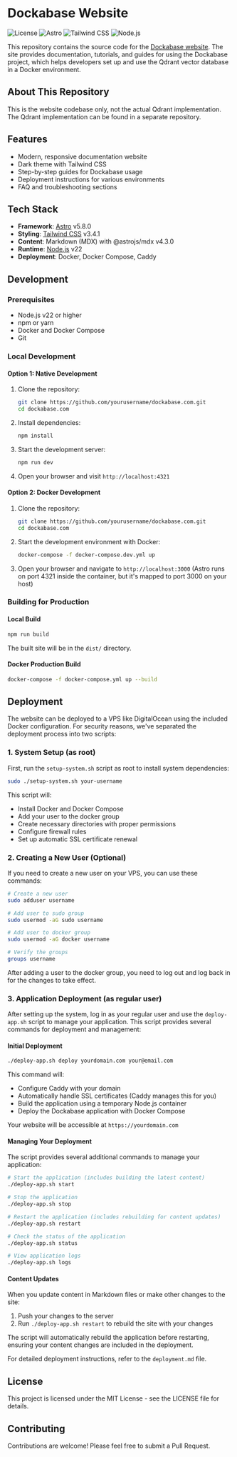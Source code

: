 # Dockabase Website

![License](https://img.shields.io/badge/license-MIT-blue.svg)
![Astro](https://img.shields.io/badge/Astro-5.8.0-orange.svg)
![Tailwind CSS](https://img.shields.io/badge/Tailwind%20CSS-3.4.1-blue.svg)
![Node.js](https://img.shields.io/badge/Node.js-22-orange.svg)

This repository contains the source code for the [Dockabase website](https://dockabase.com). The site provides documentation, tutorials, and guides for using the Dockabase project, which helps developers set up and use the Qdrant vector database in a Docker environment.

## About This Repository

This is the website codebase only, not the actual Qdrant implementation. The Qdrant implementation can be found in a separate repository.

## Features

- Modern, responsive documentation website
- Dark theme with Tailwind CSS
- Step-by-step guides for Dockabase usage
- Deployment instructions for various environments
- FAQ and troubleshooting sections

## Tech Stack

- **Framework**: [Astro](https://astro.build/) v5.8.0
- **Styling**: [Tailwind CSS](https://tailwindcss.com/) v3.4.1
- **Content**: Markdown (MDX) with @astrojs/mdx v4.3.0
- **Runtime**: [Node.js](https://nodejs.org/) v22
- **Deployment**: Docker, Docker Compose, Caddy

## Development

### Prerequisites

- Node.js v22 or higher
- npm or yarn
- Docker and Docker Compose
- Git

### Local Development

#### Option 1: Native Development

1. Clone the repository:
   ```bash
   git clone https://github.com/yourusername/dockabase.com.git
   cd dockabase.com
   ```

2. Install dependencies:
   ```bash
   npm install
   ```

3. Start the development server:
   ```bash
   npm run dev
   ```

4. Open your browser and visit `http://localhost:4321`

#### Option 2: Docker Development

1. Clone the repository:
   ```bash
   git clone https://github.com/yourusername/dockabase.com.git
   cd dockabase.com
   ```

2. Start the development environment with Docker:
   ```bash
   docker-compose -f docker-compose.dev.yml up
   ```

3. Open your browser and navigate to `http://localhost:3000` (Astro runs on port 4321 inside the container, but it's mapped to port 3000 on your host)

### Building for Production

#### Local Build

```bash
npm run build
```

The built site will be in the `dist/` directory.

#### Docker Production Build

```bash
docker-compose -f docker-compose.yml up --build
```

## Deployment

The website can be deployed to a VPS like DigitalOcean using the included Docker configuration. For security reasons, we've separated the deployment process into two scripts:

### 1. System Setup (as root)

First, run the `setup-system.sh` script as root to install system dependencies:

```bash
sudo ./setup-system.sh your-username
```

This script will:
- Install Docker and Docker Compose
- Add your user to the docker group
- Create necessary directories with proper permissions
- Configure firewall rules
- Set up automatic SSL certificate renewal

### 2. Creating a New User (Optional)

If you need to create a new user on your VPS, you can use these commands:

```bash
# Create a new user
sudo adduser username

# Add user to sudo group
sudo usermod -aG sudo username

# Add user to docker group
sudo usermod -aG docker username

# Verify the groups
groups username
```

After adding a user to the docker group, you need to log out and log back in for the changes to take effect.

### 3. Application Deployment (as regular user)

After setting up the system, log in as your regular user and use the `deploy-app.sh` script to manage your application. This script provides several commands for deployment and management:

#### Initial Deployment

```bash
./deploy-app.sh deploy yourdomain.com your@email.com
```

This command will:
- Configure Caddy with your domain
- Automatically handle SSL certificates (Caddy manages this for you)
- Build the application using a temporary Node.js container
- Deploy the Dockabase application with Docker Compose

Your website will be accessible at `https://yourdomain.com`

#### Managing Your Deployment

The script provides several additional commands to manage your application:

```bash
# Start the application (includes building the latest content)
./deploy-app.sh start

# Stop the application
./deploy-app.sh stop

# Restart the application (includes rebuilding for content updates)
./deploy-app.sh restart

# Check the status of the application
./deploy-app.sh status

# View application logs
./deploy-app.sh logs
```

#### Content Updates

When you update content in Markdown files or make other changes to the site:

1. Push your changes to the server
2. Run `./deploy-app.sh restart` to rebuild the site with your changes

The script will automatically rebuild the application before restarting, ensuring your content changes are included in the deployment.

For detailed deployment instructions, refer to the `deployment.md` file.

## License

This project is licensed under the MIT License - see the LICENSE file for details.

## Contributing

Contributions are welcome! Please feel free to submit a Pull Request.
